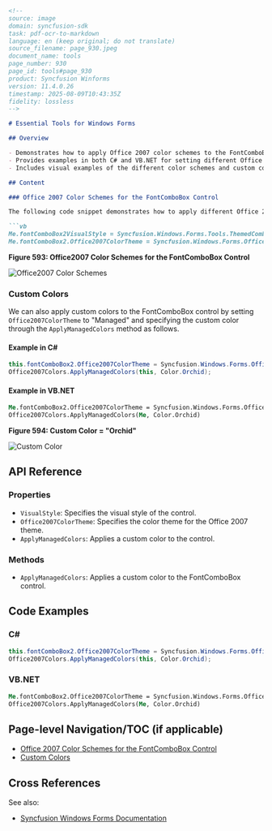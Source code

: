 ```markdown
<!--
source: image
domain: syncfusion-sdk
task: pdf-ocr-to-markdown
language: en (keep original; do not translate)
source_filename: page_930.jpeg
document_name: tools
page_number: 930
page_id: tools#page_930
product: Syncfusion Winforms
version: 11.4.0.26
timestamp: 2025-08-09T10:43:35Z
fidelity: lossless
-->

# Essential Tools for Windows Forms

## Overview

- Demonstrates how to apply Office 2007 color schemes to the FontComboBox control in Windows Forms.
- Provides examples in both C# and VB.NET for setting different Office 2007 themes and custom colors.
- Includes visual examples of the different color schemes and custom color application.

## Content

### Office 2007 Color Schemes for the FontComboBox Control

The following code snippet demonstrates how to apply different Office 2007 color schemes to a `FontComboBox` control using VB.NET:

```vb
Me.fontComboBox2VisualStyle = Syncfusion.Windows.Forms.Tools.ThemedComboBoxStyles.Office2007
Me.fontComboBox2.Office2007ColorTheme = Syncfusion.Windows.Forms.Office2007Theme.Silver
```

**Figure 593: Office2007 Color Schemes for the FontComboBox Control**

![Office2007 Color Schemes](image.png)

### Custom Colors

We can also apply custom colors to the FontComboBox control by setting `Office2007ColorTheme` to "Managed" and specifying the custom color through the `ApplyManagedColors` method as follows.

#### Example in C#

```csharp
this.fontComboBox2.Office2007ColorTheme = Syncfusion.Windows.Forms.Office2007Theme.Managed;
Office2007Colors.ApplyManagedColors(this, Color.Orchid);
```

#### Example in VB.NET

```vb
Me.fontComboBox2.Office2007ColorTheme = Syncfusion.Windows.Forms.Office2007Theme.Managed
Office2007Colors.ApplyManagedColors(Me, Color.Orchid)
```

**Figure 594: Custom Color = "Orchid"**

![Custom Color](image.png)

## API Reference

### Properties
- `VisualStyle`: Specifies the visual style of the control.
- `Office2007ColorTheme`: Specifies the color theme for the Office 2007 theme.
- `ApplyManagedColors`: Applies a custom color to the control.

### Methods
- `ApplyManagedColors`: Applies a custom color to the FontComboBox control.

## Code Examples

### C#

```csharp
this.fontComboBox2.Office2007ColorTheme = Syncfusion.Windows.Forms.Office2007Theme.Managed;
Office2007Colors.ApplyManagedColors(this, Color.Orchid);
```

### VB.NET

```vb
Me.fontComboBox2.Office2007ColorTheme = Syncfusion.Windows.Forms.Office2007Theme.Managed
Office2007Colors.ApplyManagedColors(Me, Color.Orchid)
```

## Page-level Navigation/TOC (if applicable)

- [Office 2007 Color Schemes for the FontComboBox Control](#office-2007-color-schemes-for-the-fontcombobox-control)
- [Custom Colors](#custom-colors)

## Cross References

See also:
- [Syncfusion Windows Forms Documentation](#syncfusion-windows-forms-documentation)

<!-- tags: [Syncfusion, Windows Forms, FontComboBox, Office 2007 Themes, Custom Colors, VB.NET, C#] keywords: [FontComboBox, Office 2007, Color Themes, Custom Colors, Visual Style, ApplyManagedColors] -->
```